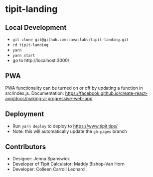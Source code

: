 # tipit-landing

## Local Development

- `git clone git@github.com:savaslabs/tipit-landing.git`
- `cd tipit-landing`
- `yarn`
- `yarn start`
- go to http://localhost:3000/

## PWA

PWA functionality can be turned on or off by updating a function in src/index.js.
Documentation: https://facebook.github.io/create-react-app/docs/making-a-progressive-web-app

## Deployment

- Run `yarn deploy` to deploy to https://www.tipit.tips/
- Note: this will automatically update the `gh-pages` branch

## Contributors

- Designer: Jenna Spanswick
- Developer of Tipit Calculator: Maddy Bishop-Van Horn
- Developer: Colleen Carroll Leonard
